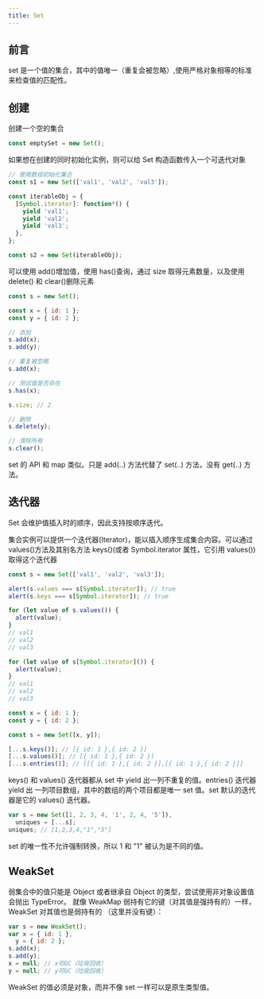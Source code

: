 ```yaml
---
title: Set
---
```


## 前言

set 是一个值的集合，其中的值唯一（重复会被忽略）,使用严格对象相等的标准来检查值的匹配性。

## 创建

创建一个空的集合

```js
const emptySet = new Set();
```

如果想在创建的同时初始化实例，则可以给 Set 构造函数传入一个可迭代对象

```js
// 使用数组初始化集合
const s1 = new Set(['val1', 'val2', 'val3']);

const iterableObj = {
  [Symbol.iterator]: function*() {
    yield 'val1';
    yield 'val2';
    yield 'val3';
  },
};

const s2 = new Set(iterableObj);
```

可以使用 add()增加值，使用 has()查询，通过 size 取得元素数量，以及使用 delete() 和 clear()删除元素

```js
const s = new Set();

const x = { id: 1 };
const y = { id: 2 };

// 添加
s.add(x);
s.add(y);

// 重复被忽略
s.add(x);

// 测试值是否存在
s.has(x);

s.size; // 2

// 删除
s.delete(y);

// 清除所有
s.clear();
```

set 的 API 和 map 类似。只是 add(..) 方法代替了 set(..) 方法，没有 get(..) 方法。

## 迭代器

Set 会维护值插入时的顺序，因此支持按顺序迭代。

集合实例可以提供一个迭代器(Iterator)，能以插入顺序生成集合内容。可以通过 values()方法及其别名方法 keys()(或者 Symbol.iterator 属性，它引用 values())取得这个迭代器

```js
const s = new Set(['val1', 'val2', 'val3']);

alert(s.values === s[Symbol.iterator]); // true
alert(s.keys === s[Symbol.iterator]); // true

for (let value of s.values()) {
  alert(value);
}
// val1
// val2
// val3

for (let value of s[Symbol.iterator]()) {
  alert(value);
}
// val1
// val2
// val3
```

```js
const x = { id: 1 };
const y = { id: 2 };

const s = new Set([x, y]);

[...s.keys()]; // [{ id: 1 },{ id: 2 }]
[...s.values()]; // [{ id: 1 },{ id: 2 }]
[...s.entries()]; // [[{ id: 1 },{ id: 2 }],[{ id: 1 },{ id: 2 }]]
```

keys() 和 values() 迭代器都从 set 中 yield 出一列不重复的值。entries() 迭代器 yield 出
一列项目数组，其中的数组的两个项目都是唯一 set 值。set 默认的迭代器是它的 values()
迭代器。

```js
var s = new Set([1, 2, 3, 4, '1', 2, 4, '5']),
  uniques = [...s];
uniques; // [1,2,3,4,"1","5"]
```

set 的唯一性不允许强制转换，所以 1 和 "1" 被认为是不同的值。

## WeakSet

弱集合中的值只能是 Object 或者继承自 Object 的类型，尝试使用非对象设置值会抛出 TypeError。
就像 WeakMap 弱持有它的键（对其值是强持有的）一样，WeakSet 对其值也是弱持有的
（这里并没有键）：

```js
var s = new WeakSet();
var x = { id: 1 },
  y = { id: 2 };
s.add(x);
s.add(y);
x = null; // x可GC（垃圾回收）
y = null; // y可GC（垃圾回收）
```

WeakSet 的值必须是对象，而并不像 set 一样可以是原生类型值。
